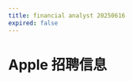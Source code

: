 ```yaml
---
title: financial analyst 20250616
expired: false
---
```


# Apple 招聘信息

<JobPostingTable job-posting-json-path="apple/data/financial-analyst-20250616" />
